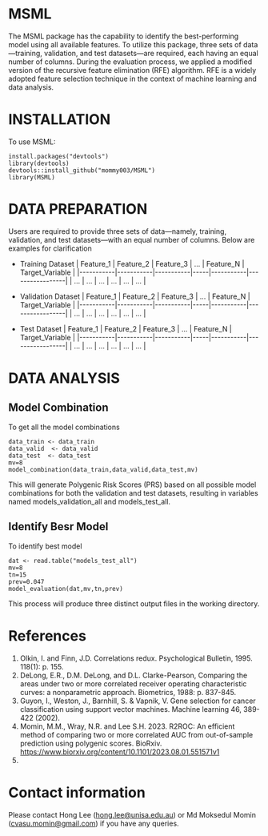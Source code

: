 # MSML
The MSML package has the capability to identify the best-performing model using all available features. To utilize this package, three sets of data—training, validation, and test datasets—are required, each having an equal number of columns. During the evaluation process, we applied a modified version of the recursive feature elimination (RFE) algorithm. RFE is a widely adopted feature selection technique in the context of machine learning and data analysis.

# INSTALLATION
To use MSML:
```
install.packages("devtools")
library(devtools)
devtools::install_github("mommy003/MSML")
library(MSML)
```
# DATA PREPARATION
Users are required to provide three sets of data—namely, training, validation, and test datasets—with an equal number of columns. Below are examples for clarification
- Training Dataset
| Feature_1 | Feature_2 | Feature_3 | ... | Feature_N | Target_Variable |
|-----------|-----------|-----------|-----|-----------|-----------------|
|    ...    |    ...    |    ...    | ... |    ...    |       ...       |

- Validation Dataset
| Feature_1 | Feature_2 | Feature_3 | ... | Feature_N | Target_Variable |
|-----------|-----------|-----------|-----|-----------|-----------------|
|    ...    |    ...    |    ...    | ... |    ...    |       ...       |

- Test Dataset
| Feature_1 | Feature_2 | Feature_3 | ... | Feature_N | Target_Variable |
|-----------|-----------|-----------|-----|-----------|-----------------|
|    ...    |    ...    |    ...    | ... |    ...    |       ...       |


# DATA ANALYSIS
## Model Combination
To get all the model combinations 
```
data_train <- data_train
data_valid  <- data_valid
data_test  <- data_test
mv=8
model_combination(data_train,data_valid,data_test,mv)
```
This will generate Polygenic Risk Scores (PRS) based on all possible model combinations for both the validation and test datasets, resulting in variables named models_validation_all and models_test_all.

## Identify Besr Model
To identify best model
```
dat <- read.table("models_test_all")
mv=8
tn=15
prev=0.047
model_evaluation(dat,mv,tn,prev)
```
This process will produce three distinct output files in the working directory.

# References
1. Olkin, I. and  Finn, J.D. Correlations redux. Psychological Bulletin, 1995. 118(1): p. 155.
2. DeLong, E.R., D.M. DeLong, and D.L. Clarke-Pearson, Comparing the areas under two or more correlated receiver operating characteristic curves: a nonparametric approach. Biometrics, 1988: p. 837-845.
3. Guyon, I., Weston, J., Barnhill, S. & Vapnik, V. Gene selection for cancer classification using support vector machines. Machine learning 46, 389-422 (2002).
4. Momin, M.M., Wray, N.R. and Lee S.H. 2023. R2ROC: An efficient method of comparing two or more correlated AUC from out-of-sample prediction using polygenic scores. BioRxiv. https://www.biorxiv.org/content/10.1101/2023.08.01.551571v1
5. 
# Contact information
Please contact Hong Lee (hong.lee@unisa.edu.au) or Md Moksedul Momin (cvasu.momin@gmail.com) if you have any queries.

